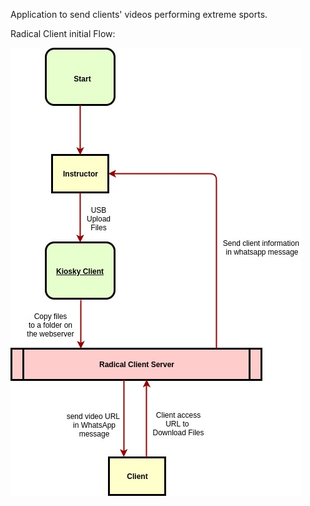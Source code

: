 Application to send clients' videos performing extreme sports.

Radical Client initial Flow:

![image1](docs/images/RadicalClient.jpg)
